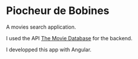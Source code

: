 # Piocheur de Bobines

A movies search application.  

I used the API [The Movie Database](https://www.themoviedb.org/) for the backend.  

I developped this app with Angular.
